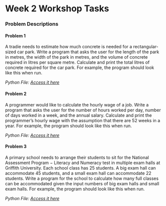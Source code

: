 # Week 2 Workshop Tasks
### Problem Descriptions
#### Problem 1
A tradie needs to estimate how much concrete is needed for a rectangular-sized car park. Write a program that asks the user for the length of the park in metres, the width of the park in metres, and the volume of concrete required in litres per square metre. Calculate and print the total litres of concrete required for the car park. For example, the program should look like this when run.

*Python File: [Access it here](week2_problem1.py)*

#### Problem 2
A programmer would like to calculate the hourly wage of a job. Write a program that asks the user for the number of hours worked per day, number of days worked in a week, and the annual salary. Calculate and print the programmer’s hourly wage with the assumption that there are 52 weeks in a year. For example, the program should look like this when run.

*Python File: [Access it here](week2_problem2.py)*

#### Problem 3
A primary school needs to arrange their students to sit for the National Assessment Program − Literacy and Numeracy test in multiple exam halls at Griffith University. Each school class has 25 students. A big exam hall can accommodate 45 students, and a small exam hall can accommodate 22 students. Write a program for the school to calculate how many full classes can be accommodated given the input numbers of big exam halls and small exam halls. For example, the program should look like this when run.

*Python File: [Access it here](week2_problem3.py)*
